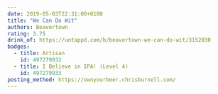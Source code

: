 ```yaml
---
date: 2019-05-03T22:31:00+0100
title: "We Can Do Wit"
authors: Beavertown
rating: 3.75
drink_of: https://untappd.com/b/beavertown-we-can-do-wit/3152030
badges:
  - title: Artisan
    id: 497279932
  - title: I Believe in IPA! (Level 4)
    id: 497279933
posting_method: https://ownyourbeer.chrisburnell.com/
---
```

